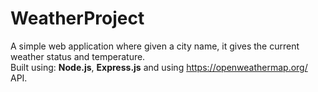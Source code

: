 # WeatherProject
A simple web application where given a city name, it gives the current weather status and temperature.<br>
Built using: **Node.js**, **Express.js** and using https://openweathermap.org/ API.
